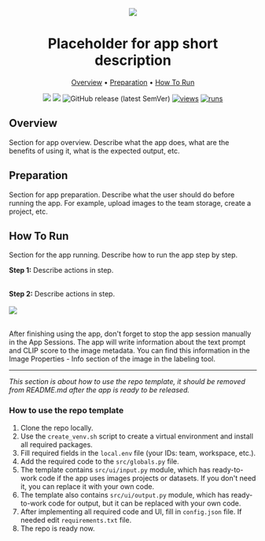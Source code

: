 <div align="center" markdown>
<img src="https://github-production-user-asset-6210df.s3.amazonaws.com/118521851/275804519-dab5aad7-331d-45f3-9c79-cf4d7b677e00.png"/>

# Placeholder for app short description

<p align="center">
  <a href="#Overview">Overview</a> •
  <a href="#Preparation">Preparation</a> •
  <a href="#How-To-Run">How To Run</a>
</p>

[![](https://img.shields.io/badge/supervisely-ecosystem-brightgreen)](https://ecosystem.supervise.ly/apps/supervisely-ecosystem/PLACEHOLDER-FOR-APP-PATH)
[![](https://img.shields.io/badge/slack-chat-green.svg?logo=slack)](https://supervise.ly/slack)
![GitHub release (latest SemVer)](https://img.shields.io/github/v/release/supervisely-ecosystem/PLACEHOLDER-FOR-APP-PATH)
[![views](https://app.supervise.ly/img/badges/views/supervisely-ecosystem/PLACEHOLDER-FOR-APP-PATH.png)](https://supervise.ly)
[![runs](https://app.supervise.ly/img/badges/runs/supervisely-ecosystem/PLACEHOLDER-FOR-APP-PATH.png)](https://supervise.ly)

</div>

## Overview

Section for app overview. Describe what the app does, what are the benefits of using it, what is the expected output, etc.

## Preparation

Section for app preparation. Describe what the user should do before running the app. For example, upload images to the team storage, create a project, etc.

## How To Run

Section for the app running. Describe how to run the app step by step.

**Step 1:** Describe actions in step.<br><br>

**Step 2:** Describe actions in step.<br><br>
<img src="placeholder for screenshot"/><br><br>

After finishing using the app, don't forget to stop the app session manually in the App Sessions. The app will write information about the text prompt and CLIP score to the image metadata. You can find this information in the Image Properties - Info section of the image in the labeling tool.

---

_This section is about how to use the repo template, it should be removed from README.md after the app is ready to be released._<br>

### How to use the repo template

1. Clone the repo locally.
2. Use the `create_venv.sh` script to create a virtual environment and install all required packages.
3. Fill required fields in the `local.env` file (your IDs: team, workspace, etc.).
4. Add the required code to the `src/globals.py` file.
5. The template contains `src/ui/input.py` module, which has ready-to-work code if the app uses images projects or datasets. If you don't need it, you can replace it with your own code.
6. The template also contains `src/ui/output.py` module, which has ready-to-work code for output, but it can be replaced with your own code.
7. After implementing all required code and UI, fill in `config.json` file. If needed edit `requirements.txt` file.
8. The repo is ready now.
